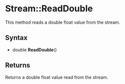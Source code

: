 # Stream::ReadDouble #
This method reads a double float value from the stream.

## Syntax ##
- double **ReadDouble**()

## Returns ##
Returns a double float value read from the stream.
